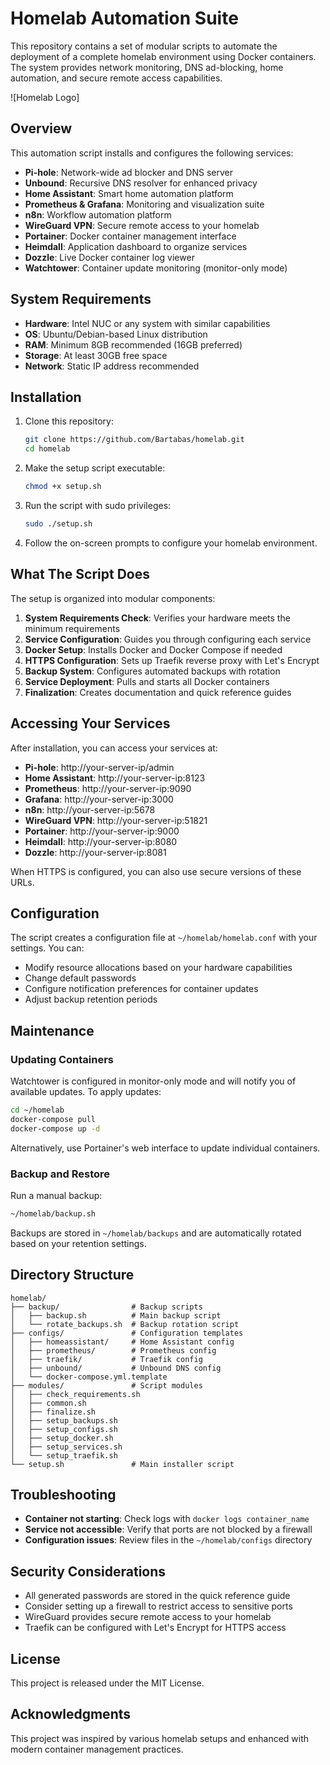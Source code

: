 # Homelab Automation Suite

This repository contains a set of modular scripts to automate the deployment of a complete homelab environment using Docker containers. The system provides network monitoring, DNS ad-blocking, home automation, and secure remote access capabilities.

![Homelab Logo]

## Overview

This automation script installs and configures the following services:

- **Pi-hole**: Network-wide ad blocker and DNS server
- **Unbound**: Recursive DNS resolver for enhanced privacy
- **Home Assistant**: Smart home automation platform
- **Prometheus & Grafana**: Monitoring and visualization suite
- **n8n**: Workflow automation platform
- **WireGuard VPN**: Secure remote access to your homelab
- **Portainer**: Docker container management interface
- **Heimdall**: Application dashboard to organize services
- **Dozzle**: Live Docker container log viewer
- **Watchtower**: Container update monitoring (monitor-only mode)

## System Requirements

- **Hardware**: Intel NUC or any system with similar capabilities
- **OS**: Ubuntu/Debian-based Linux distribution
- **RAM**: Minimum 8GB recommended (16GB preferred)
- **Storage**: At least 30GB free space
- **Network**: Static IP address recommended

## Installation

1. Clone this repository:
   ```bash
   git clone https://github.com/Bartabas/homelab.git
   cd homelab
   ```

2. Make the setup script executable:
   ```bash
   chmod +x setup.sh
   ```

3. Run the script with sudo privileges:
   ```bash
   sudo ./setup.sh
   ```

4. Follow the on-screen prompts to configure your homelab environment.

## What The Script Does

The setup is organized into modular components:

1. **System Requirements Check**: Verifies your hardware meets the minimum requirements
2. **Service Configuration**: Guides you through configuring each service
3. **Docker Setup**: Installs Docker and Docker Compose if needed
4. **HTTPS Configuration**: Sets up Traefik reverse proxy with Let's Encrypt
5. **Backup System**: Configures automated backups with rotation
6. **Service Deployment**: Pulls and starts all Docker containers
7. **Finalization**: Creates documentation and quick reference guides

## Accessing Your Services

After installation, you can access your services at:

- **Pi-hole**: http://your-server-ip/admin
- **Home Assistant**: http://your-server-ip:8123
- **Prometheus**: http://your-server-ip:9090
- **Grafana**: http://your-server-ip:3000
- **n8n**: http://your-server-ip:5678
- **WireGuard VPN**: http://your-server-ip:51821
- **Portainer**: http://your-server-ip:9000
- **Heimdall**: http://your-server-ip:8080
- **Dozzle**: http://your-server-ip:8081

When HTTPS is configured, you can also use secure versions of these URLs.

## Configuration

The script creates a configuration file at `~/homelab/homelab.conf` with your settings. You can:

- Modify resource allocations based on your hardware capabilities
- Change default passwords
- Configure notification preferences for container updates
- Adjust backup retention periods

## Maintenance

### Updating Containers

Watchtower is configured in monitor-only mode and will notify you of available updates. To apply updates:

```bash
cd ~/homelab
docker-compose pull
docker-compose up -d
```

Alternatively, use Portainer's web interface to update individual containers.

### Backup and Restore

Run a manual backup:
```bash
~/homelab/backup.sh
```

Backups are stored in `~/homelab/backups` and are automatically rotated based on your retention settings.

## Directory Structure

```
homelab/
├── backup/                # Backup scripts
│   ├── backup.sh          # Main backup script
│   └── rotate_backups.sh  # Backup rotation script
├── configs/               # Configuration templates
│   ├── homeassistant/     # Home Assistant config
│   ├── prometheus/        # Prometheus config
│   ├── traefik/           # Traefik config
│   ├── unbound/           # Unbound DNS config
│   └── docker-compose.yml.template
├── modules/               # Script modules
│   ├── check_requirements.sh
│   ├── common.sh
│   ├── finalize.sh
│   ├── setup_backups.sh
│   ├── setup_configs.sh
│   ├── setup_docker.sh
│   ├── setup_services.sh
│   └── setup_traefik.sh
└── setup.sh               # Main installer script
```

## Troubleshooting

- **Container not starting**: Check logs with `docker logs container_name`
- **Service not accessible**: Verify that ports are not blocked by a firewall
- **Configuration issues**: Review files in the `~/homelab/configs` directory

## Security Considerations

- All generated passwords are stored in the quick reference guide
- Consider setting up a firewall to restrict access to sensitive ports
- WireGuard provides secure remote access to your homelab
- Traefik can be configured with Let's Encrypt for HTTPS access

## License

This project is released under the MIT License.

## Acknowledgments

This project was inspired by various homelab setups and enhanced with modern container management practices.

